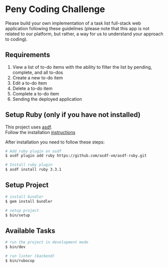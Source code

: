 # Peny Coding Challenge

Please build your own implementation of a task list full-stack web application following these guidelines (please note that this app is not related to our platform, but rather, a way for us to understand your approach to coding).

## Requirements

1. View a list of to-do items with the ability to filter the list by pending, complete, and all to-dos
2. Create a new to-do item
3. Edit a to-do item
4. Delete a to-do item
5. Complete a to-do item
6. Sending the deployed application

## Setup Ruby (only if you have not installed)

This project uses [asdf](https://asdf-vm.com/guide/getting-started.html). \
Follow the installation [instructions](https://asdf-vm.com/guide/getting-started.html#_3-install-asdf)

After installation you need to follow these steps:

```bash
# Add ruby plugin on asdf
$ asdf plugin add ruby https://github.com/asdf-vm/asdf-ruby.git

# Install ruby plugin
$ asdf install ruby 3.3.1
```

## Setup Project

```bash
# install bundler
$ gem install bundler

# setup project
$ bin/setup
```

## Available Tasks

```bash
# run the project in development mode
$ bin/dev

# run linter (backend)
$ bin/rubocop
```
